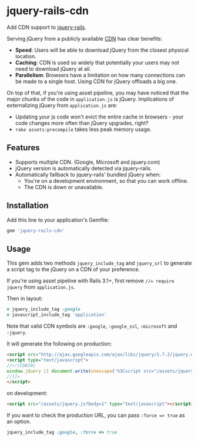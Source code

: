 # jquery-rails-cdn

Add CDN support to [jquery-rails](https://github.com/rails/jquery-rails).

Serving jQuery from a publicly available [CDN](http://en.wikipedia.org/wiki/Content_Delivery_Network) has clear benefits:

* **Speed**: Users will be able to download jQuery from the closest physical location.
* **Caching**: CDN is used so widely that potentially your users may not need to download jQuery at all.
* **Parallelism**: Browsers have a limitation on how many connections can be made to a single host. Using CDN for jQuery offloads a big one.

On top of that, if you're using asset pipeline, you may have noticed that the major chunks of the code in `application.js` is jQuery. Implications of externalizing jQuery from `application.js` are:

* Updating your js code won't evict the entire cache in browsers - your code changes more often than jQuery upgrades, right?
* `rake assets:precompile` takes less peak memory usage.

## Features

* Supports multiple CDN. (Google, Microsoft and jquery.com)
* jQuery version is automatically detected via jquery-rails.
* Automatically fallback to jquery-rails' bundled jQuery when:
  * You're on a development environment, so that you can work offline.
  * The CDN is down or unavailable.

## Installation

Add this line to your application's Gemfile:

```ruby
gem 'jquery-rails-cdn'
```

## Usage

This gem adds two methods `jquery_include_tag` and `jquery_url` to generate a script tag to the jQuery on a CDN of your preference.

If you're using asset pipeline with Rails 3.1+, first remove `//= require jquery` from `application.js`.

Then in layout:

```ruby
= jquery_include_tag :google
= javascript_include_tag 'application'
```

Note that valid CDN symbols are `:google`, `:google_ssl`, `:microsoft` and `:jquery`.

It will generate the following on production:

```html
<script src="http://ajax.googleapis.com/ajax/libs/jquery/1.7.2/jquery.min.js" type="text/javascript"></script>
<script type="text/javascript">
//<![CDATA[
window.jQuery || document.write(unescape('%3Cscript src="/assets/jquery-86b29a215ef746103e2469f095a4df9e.js" type="text/javascript">%3C/script>'))
//]]>
</script>
```

on development:

```html
<script src="/assets/jquery.js?body=1" type="text/javascript"></script>
```

If you want to check the production URL, you can pass `:force => true` as an option.

```ruby
jquery_include_tag :google, :force => true
```
